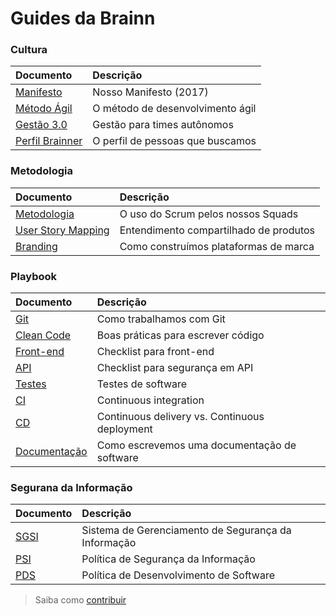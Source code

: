 # Guides da Brainn

### Cultura

|Documento|Descrição|
|:--------|:--------|
|[Manifesto](/content/manifesto.md)|Nosso Manifesto (2017)|
|[Método Ágil](/content/agile.md)|O método de desenvolvimento ágil|
|[Gestão 3.0](/content/management.md)|Gestão para times autônomos|
|[Perfil Brainner](/content/brainner.md)|O perfil de pessoas que buscamos|

### Metodologia

|Documento|Descrição|
|:--------|:--------|
|[Metodologia](/content/metodologia.md)|O uso do Scrum pelos nossos Squads|
|[User Story Mapping](/content/usm.md)|Entendimento compartilhado de produtos|
|[Branding](content/branding.md)|Como construímos plataformas de marca|

### Playbook

|Documento|Descrição|
|:--------|:--------|
|[Git](/content/git.md)|Como trabalhamos com Git|
|[Clean Code](/content/codigo.md)|Boas práticas para escrever código|
|[Front-end](/content/front.md) |Checklist para front-end|
|[API](/content/api.md)|Checklist para segurança em API|
|[Testes](/content/testes.md)|Testes de software|
|[CI](/content/ci.md)|Continuous integration|
|[CD](/content/cd.md)|Continuous delivery vs. Continuous deployment|
|[Documentação](/content/doc.md)|Como escrevemos uma documentação de software|

### Segurana da Informação

|Documento|Descrição|
|:--------|:--------|
|[SGSI](content/sgsi.md)|Sistema de Gerenciamento de Segurança da Informação|
|[PSI](content/psi.md)|Política de Segurança da Informação|
|[PDS](content/pds.md)|Política de Desenvolvimento de Software|

> Saiba como [contribuir](/CONTRIB.md)
